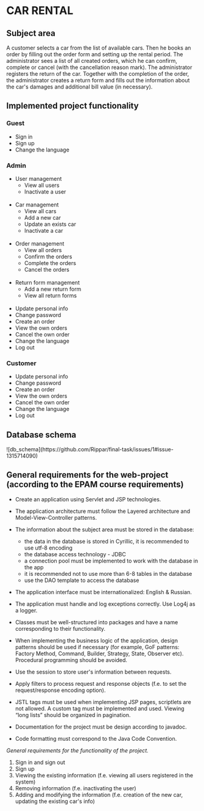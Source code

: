 <h1>CAR RENTAL</h1>
<h2>Subject area</h2>

A customer selects a car from the list of available cars. Then he books an order by filling out the order form and
setting up the rental period. The administrator sees a list of all created orders, which he can confirm, complete or
cancel (with the cancellation reason mark). The administrator registers the return of the car. Together with the
completion of the order, the administrator creates a return form and fills out the information about the car's damages
and additional bill value (in necessary).

<h2>Implemented project functionality</h2>

<h3>Guest</h3>

* Sign in
* Sign up
* Change the language

<h3>Admin</h3>

* User management
    * View all users
    * Inactivate a user
      <br/>
      <br/>
* Car management
    * View all cars
    * Add a new car
    * Update an exists car
    * Inactivate a car
      <br/>
      <br/>
* Order management
    * View all orders
    * Confirm the orders
    * Complete the orders
    * Cancel the orders
      <br/>
      <br/>
* Return form management
    * Add a new return form
    * View all return forms
      <br/>
      <br/>
* Update personal info
* Change password
* Create an order
* View the own orders
* Cancel the own order
* Change the language
* Log out

<h3>Customer</h3>

* Update personal info
* Change password
* Create an order
* View the own orders
* Cancel the own order
* Change the language
* Log out

<h2>Database schema</h2>
![db_schema](https://github.com/Rippar/final-task/issues/1#issue-1315714090)

<h2>General requirements for the web-project (according to the EPAM course requirements)</h2>

* Create an application using Servlet and JSP technologies.
* The application architecture must follow the Layered architecture and Model-View-Controller patterns.
* The information about the subject area must be stored in the database:
    * the data in the database is stored in Cyrillic, it is recommended to use utf-8 encoding
    * the database access technology - JDBC
    * a connection pool must be implemented to work with the database in the app
    * it is recommended not to use more than 6-8 tables in the database
    * use the DAO template to access the database

* The application interface must be internationalized: English & Russian.
* The application must handle and log exceptions correctly. Use Log4j as a logger.
* Classes must be well-structured into packages and have a name corresponding to their functionality.
* When implementing the business logic of the application, design patterns should be used if necessary (for example, GoF
  patterns: Factory Method, Command, Builder, Strategy, State, Observer etc). Procedural programming should be avoided.
* Use the session to store user's information between requests.
* Apply filters to process request and response objects (f.e. to set the request/response encoding option).
* JSTL tags must be used when implementing JSP pages, scriptlets are not allowed. A custom tag must be implemented and
  used. Viewing “long lists” should be organized in pagination.
* Documentation for the project must be design according to javadoc.
* Code formatting must correspond to the Java Code Convention.

<i>General requirements for the functionality of the project.</i>

1. Sign in and sign out
2. Sign up
3. Viewing the existing information (f.e. viewing all users registered in the system)
4. Removing information (f.e. inactivating the user)
5. Adding and modifying the information (f.e. creation of the new car, updating the existing car's info)
